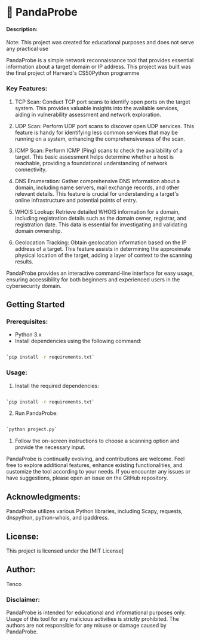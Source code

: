 🐼 PandaProbe
==========



#### Description:

Note: This project was created for educational purposes and does not serve any practical use

PandaProbe is a simple network reconnaissance tool that provides essential information about a target domain or IP address.
This project was built was the final project of Harvard's CS50Python programme

### Key Features:

1.  TCP Scan: Conduct TCP port scans to identify open ports on the target system. This provides valuable insights into the available services, aiding in vulnerability assessment and network exploration.

2.  UDP Scan: Perform UDP port scans to discover open UDP services. This feature is handy for identifying less common services that may be running on a system, enhancing the comprehensiveness of the scan.

3.  ICMP Scan: Perform ICMP (Ping) scans to check the availability of a target. This basic assessment helps determine whether a host is reachable, providing a foundational understanding of network connectivity.

4.  DNS Enumeration: Gather comprehensive DNS information about a domain, including name servers, mail exchange records, and other relevant details. This feature is crucial for understanding a target's online infrastructure and potential points of entry.

5.  WHOIS Lookup: Retrieve detailed WHOIS information for a domain, including registration details such as the domain owner, registrar, and registration date. This data is essential for investigating and validating domain ownership.

6.  Geolocation Tracking: Obtain geolocation information based on the IP address of a target. This feature assists in determining the approximate physical location of the target, adding a layer of context to the scanning results.

PandaProbe provides an interactive command-line interface for easy usage, ensuring accessibility for both beginners and experienced users in the cybersecurity domain.

Getting Started
---------------

### Prerequisites:

-   Python 3.x
-   Install dependencies using the following command:

```bash

`pip install -r requirements.txt`
```

### Usage:


1.  Install the required dependencies:

```bash

`pip install -r requirements.txt`
```

2.  Run PandaProbe:

```bash

`python project.py`
```

1.  Follow the on-screen instructions to choose a scanning option and provide the necessary input.

PandaProbe is continually evolving, and contributions are welcome. Feel free to explore additional features, enhance existing functionalities, and customize the tool according to your needs. If you encounter any issues or have suggestions, please open an issue on the GitHub repository.

Acknowledgments:
----------------

PandaProbe utilizes various Python libraries, including Scapy, requests, dnspython, python-whois, and ipaddress.

License:
--------

This project is licensed under the [MIT License]

Author:
-------

Tenco

### Disclaimer:

PandaProbe is intended for educational and informational purposes only. Usage of this tool for any malicious activities is strictly prohibited. The authors are not responsible for any misuse or damage caused by PandaProbe.
